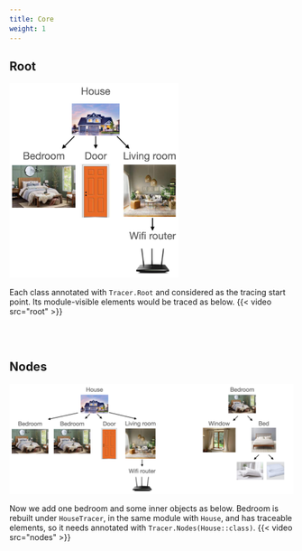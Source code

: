 ```yaml
---
title: Core
weight: 1
---
```


## Root
<img src=../../simpleHouse.png width=300/>

Each class annotated with `Tracer.Root` and considered as the tracing start point. Its module-visible 
elements would be traced as below. 
{{< video src="root" >}}

<br><br>
## Nodes
<img src=comprehensiveHouse.png />  

Now we add one bedroom and some inner objects as below. Bedroom is rebuilt under `HouseTracer`, in 
the same module with `House`, and has traceable elements, so it needs annotated with `Tracer.Nodes(House::class)`.
{{< video src="nodes" >}}